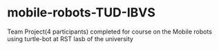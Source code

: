 # mobile-robots-TUD-IBVS
Team Project(4 participants) completed for course on the Mobile robots using turtle-bot at RST lasb of the university
